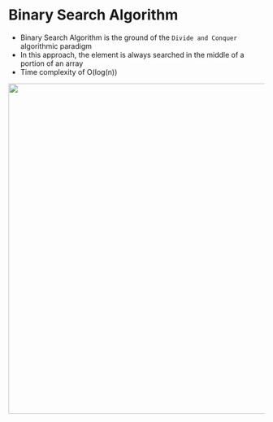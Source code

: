 # Binary Search Algorithm
- Binary Search Algorithm is the ground of the `Divide and Conquer` algorithmic paradigm
- In this approach, the element is always searched in the middle of a portion of an array
- Time complexity of O(log(n))

<img src="https://res.cloudinary.com/practicaldev/image/fetch/s--98coOIoF--/c_limit%2Cf_auto%2Cfl_progressive%2Cq_auto%2Cw_880/https://dev-to-uploads.s3.amazonaws.com/i/5hsod7t93v85b23rk671.png" width="650">

